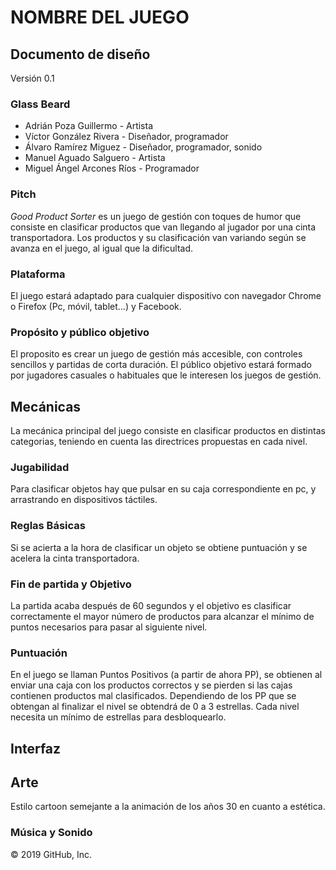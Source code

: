 # NOMBRE DEL JUEGO

## Documento de diseño
Versión 0.1

### Glass Beard

- Adrián Poza Guillermo - Artista 
- Víctor González Rivera - Diseñador, programador
- Álvaro Ramírez Miguez - Diseñador, programador, sonido
- Manuel Aguado Salguero - Artista
- Miguel Ángel Arcones Ríos - Programador 
### Pitch
_Good Product Sorter_ es un juego de gestión con toques de humor que consiste en clasificar productos que van llegando al jugador por una cinta transportadora. Los productos y su clasificación van variando según se avanza en el juego, al igual que la dificultad.  
### Plataforma
El juego estará adaptado para cualquier dispositivo con navegador Chrome o Firefox (Pc, móvil, tablet...) y Facebook.
### Propósito y público objetivo
El proposito es crear un juego de gestión más accesible, con controles sencillos y partidas de corta duración. 
El público objetivo estará formado por jugadores casuales o habituales que le interesen los juegos de gestión. 
## Mecánicas
La mecánica principal del juego consiste en clasificar productos en distintas categorias, teniendo en cuenta las directrices propuestas en cada nivel.  
### Jugabilidad
Para clasificar objetos hay que pulsar en su caja correspondiente en pc, y arrastrando en dispositivos táctiles.
### Reglas Básicas
Si se acierta a la hora de clasificar un objeto se obtiene puntuación y se acelera la cinta transportadora.
### Fin de partida y Objetivo
La partida acaba después de 60 segundos y el objetivo es clasificar correctamente el mayor número de productos para alcanzar el mínimo de puntos necesarios para pasar al siguiente nivel.
### Puntuación
En el juego se llaman Puntos Positivos (a partir de ahora PP), se obtienen al enviar una caja con los productos correctos y se pierden si las cajas contienen productos mal clasificados. Dependiendo de los PP que se obtengan al finalizar el nivel se obtendrá de 0 a 3 estrellas. Cada nivel necesita un mínimo de estrellas para desbloquearlo.
## Interfaz

## Arte
Estilo cartoon semejante a la animación de los años 30 en cuanto a estética. 
### Música y Sonido

© 2019 GitHub, Inc.
